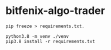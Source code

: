 # bitfenix-algo-trader
```
pip freeze > requirements.txt.
```
```
python3.8 -m venv ./venv
pip3.8 install -r requirements.txt
```
 
